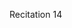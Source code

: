 
<div class="recitation">
<div class="column_date">
<p markdown="block">
Recitation 14 <br>
</p>
</div>

<div class="column_recitation">
<p markdown="block">



</p>
</div>

</div>

